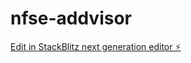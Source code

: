 # nfse-addvisor

[Edit in StackBlitz next generation editor ⚡️](https://stackblitz.com/~/github.com/rafysanchez/nfse-addvisor)